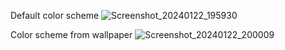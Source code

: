 Default color scheme
![Screenshot_20240122_195930](https://github.com/ChrisAnd1998/BreezeGrayWhite/assets/50437199/4022694b-b45a-456c-bced-b60f6ded01c9)

Color scheme from wallpaper
![Screenshot_20240122_200009](https://github.com/ChrisAnd1998/BreezeGrayWhite/assets/50437199/adddbb35-e5df-4dea-8a19-15701f8709bb)

